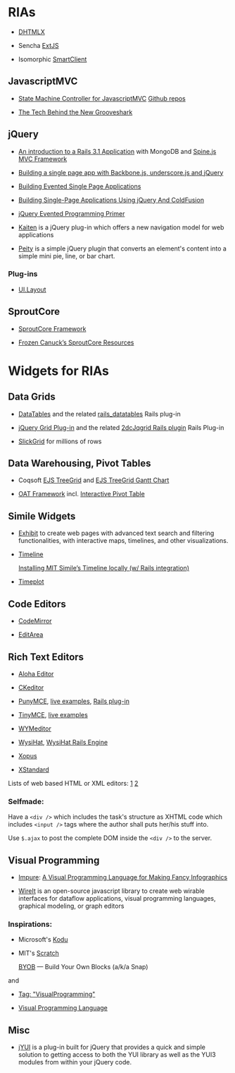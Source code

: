 # RIAs

  * [DHTMLX](http://www.dhtmlx.com/)

  * Sencha [ExtJS](http://www.sencha.com/products/extjs/)

  * Isomorphic [SmartClient](http://smartclient.com/product/smartclient.jsp)

## JavascriptMVC

  * [State Machine Controller for JavascriptMVC](http://awardwinningfjords.com/2010/05/27/state-machine-controller-for-javascriptmvc.html)
    [Github repos](http://secondstory.github.com/secondstoryjs-statemachine/)

  * [The Tech Behind the New Grooveshark](http://blog.jerodsanto.net/2010/12/the-tech-behind-the-new-grooveshark/)

## jQuery

  * [An introduction to a Rails 3.1 Application](https://github.com/rodriguezartav/Rails-Mongo-Spine-cs-)
    with MongoDB and [Spine.js MVC Framework](http://maccman.github.com/spine/)

  * [Building a single page app with Backbone.js, underscore.js and jQuery](http://andyet.net/blog/2010/oct/29/building-a-single-page-app-with-backbonejs-undersc/)

  * [Building Evented Single Page Applications](http://www.slideshare.net/jnunemaker/building-evented-single-page-applications)

  * [Building Single-Page Applications Using jQuery And ColdFusion](http://www.bennadel.com/blog/1730-Building-Single-Page-Applications-Using-jQuery-And-ColdFusion-With-Ben-Nadel-Video-Presentation-.htm)

  * [jQuery Evented Programming Primer](http://orderedlist.com/our-writing/resources/development/jquery-evented-programming-primer/)

  * [Kaiten](http://www.officity.com/kaiten/) is a jQuery plug-in which offers a new navigation model for web applications

  * [Peity](http://benpickles.github.com/peity/) is a simple jQuery plugin that converts an element's content into a simple <canvas> mini pie, line, or bar chart.

### Plug-ins

  * [UI.Layout](http://layout.jquery-dev.net/)

## SproutCore

  * [SproutCore Framework](http://www.sproutcore.com/)

  * [Frozen Canuck’s SproutCore Resources](http://frozencanuck.wordpress.com/sproutcore/)

# Widgets for RIAs

## Data Grids

  * [DataTables](http://www.datatables.net/) and the related
    [rails_datatables](http://github.com/phronos/rails_datatables) Rails plug-in

  * [jQuery Grid Plug-in](http://www.trirand.com/blog/) and the related
    [2dcJqgrid Rails plugin](http://www.2dconcept.com/jquery-grid-rails-plugin)
    Rails Plug-in

  * [SlickGrid](http://github.com/mleibman/SlickGrid) for millions of rows

## Data Warehousing, Pivot Tables

  * Coqsoft [EJS TreeGrid](http://www.treegrid.com/) and
    [EJS TreeGrid Gantt Chart](http://www.tgantt.com/)

  * [OAT Framework](http://oat.openlinksw.com/)
    incl. [Interactive Pivot Table](http://oat.openlinksw.com/index.html?pivot)

## Simile Widgets

  * [Exhibit](http://www.simile-widgets.org/exhibit/) to create web pages
    with advanced text search and filtering functionalities, with interactive
    maps, timelines, and other visualizations.

  * [Timeline](http://www.simile-widgets.org/timeline/)

    [Installing MIT Simile’s Timeline locally (w/ Rails integration)](http://blog.localkinegrinds.com/2007/11/06/installing-mit-similes-timeline-locally-w-rails-integration/)

  * [Timeplot](http://www.simile-widgets.org/timeplot/)

## Code Editors

  * [CodeMirror](http://marijn.haverbeke.nl/codemirror/)

  * [EditArea](http://www.cdolivet.com/index.php?page=editArea)

## Rich Text Editors

  * [Aloha Editor](http://aloha-editor.org/)

  * [CKeditor](http://ckeditor.com/)

  * [PunyMCE](http://code.google.com/p/punymce/),
    [live examples](http://www.moxieforge.net/examples/punymce/examples/),
    [Rails plug-in](http://github.com/imanel/puny_mce/)

  * [TinyMCE](http://tinymce.moxiecode.com/),
    [live examples](http://tinymce.moxiecode.com/examples/full.php)

  * [WYMeditor](http://www.q-rls.com/index.php/wymeditor-web-based-xhtml-editor)

  * [WysiHat](http://github.com/josh/wysihat/),
    [WysiHat Rails Engine](http://github.com/80beans/wysihat-engine)

  * [Xopus](http://xopus.com/)

  * [XStandard](http://xstandard.com/)

Lists of web based HTML or XML editors:
[1](http://www.w3avenue.com/2010/01/04/list-of-free-web-based-html-editors-for-your-cms-project/)
[2](http://w3schools.in/article/Web-based-HTML-Editors/)

### Selfmade:

Have a `<div />` which includes the task's structure as XHTML code which
includes `<input />` tags where the author shall puts her/his stuff into.

Use `$.ajax` to post the complete DOM inside the `<div />` to the server.

## Visual Programming

  * [Impure](http://www.impure.com/): [A Visual Programming Language for Making Fancy Infographics](http://www.fastcodesign.com/1662808/how-to-make-world-class-data-visualizations-without-programming)

  * [WireIt](http://neyric.github.com/wireit/) is an open-source javascript library to create web wirable interfaces for dataflow applications, visual programming languages, graphical modeling, or graph editors

### Inspirations:

  * Microsoft's [Kodu](http://research.microsoft.com/en-us/projects/kodu/)

  * MIT's [Scratch](http://scratch.mit.edu/)

    [BYOB](http://byob.berkeley.edu/) — Build Your Own Blocks (a/k/a Snap)

and

  * [Tag: "VisualProgramming"](http://www.base-sixteen.org/tag.jsp?name=VisualProgramming&id=agdjc2U0azEycgoLEgNUYWcYjycM&sortby=date)

  * [Visual Programming Language](http://en.wikipedia.org/wiki/Visual_programming_language)

## Misc

  * [jYUI](http://kickballcreative.com/jquery/plugins/jyui/) is a plug-in
    built for jQuery that provides a quick and simple solution to getting
    access to both the YUI library as well as the YUI3 modules from within
    your jQuery code.
